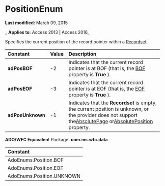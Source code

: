 
# PositionEnum

 **Last modified:** March 09, 2015

 _ **Applies to:** Access 2013 | Access 2016_



Specifies the current position of the record pointer within a [Recordset](0f963bf8-f066-dc8a-b754-f427de712df1.md).


|**Constant**|**Value**|**Description**|
|:-----|:-----|:-----|
|**adPosBOF**|-2|Indicates that the current record pointer is at BOF (that is, the [BOF](f797e140-5572-1a4d-9afc-285f6a3868a8.md) property is **True** ).|
|**adPosEOF**|-3|Indicates that the current record pointer is at EOF (that is, the [EOF](f797e140-5572-1a4d-9afc-285f6a3868a8.md) property is **True** ).|
|**adPosUnknown**|-1|Indicates that the  **Recordset** is empty, the current position is unknown, or the provider does not support the[AbsolutePage](b6e5daac-cc21-0aa6-9119-a973595762bb.md) or[AbsolutePosition](500be001-9fa1-177b-f19d-acf003a0cdc2.md) property.|
 **ADO/WFC Equivalent**
Package:  **com.ms.wfc.data**


|**Constant**|
|:-----|
|AdoEnums.Position.BOF|
|AdoEnums.Position.EOF|
|AdoEnums.Position.UNKNOWN|
